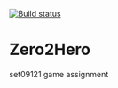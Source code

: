 [![Build status](https://ci.appveyor.com/api/projects/status/8m0ihcqc4gt90siw?svg=true)](https://ci.appveyor.com/project/T-Bone-Willson/zero2hero)


# Zero2Hero
set09121 game assignment
